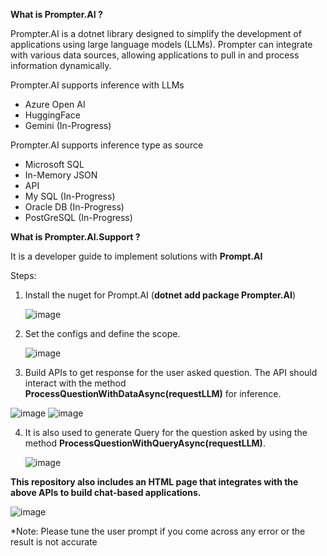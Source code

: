 **What is Prompter.AI ?**

Prompter.AI is a dotnet library designed to simplify the development of applications using large language models (LLMs). Prompter can integrate with various data sources, allowing applications to pull in and process information dynamically.

Prompter.AI supports inference with LLMs
- Azure Open AI
- HuggingFace
- Gemini (In-Progress)

Prompter.AI supports inference type as source
- Microsoft SQL
- In-Memory JSON
- API
- My SQL (In-Progress)
- Oracle DB (In-Progress)
- PostGreSQL (In-Progress)

**What is Prompter.AI.Support ?**

It is a developer guide to implement solutions with **Prompt.AI**

Steps:
1. Install the nuget for Prompt.AI (**dotnet add package Prompter.AI**)
   
   ![image](https://github.com/user-attachments/assets/0c4f37ef-9cda-462d-bb8c-f5f9af3444a4)


2. Set the configs and define the scope.
   
   ![image](https://github.com/user-attachments/assets/cc525a20-e6fd-42ed-88d3-7f46969a1702)


3. Build APIs to get response for the user asked question. The API should interact with the method **ProcessQuestionWithDataAsync(requestLLM)** for inference.
   
![image](https://github.com/user-attachments/assets/cd68eb55-de3f-4859-83bf-c772c94e1423)
![image](https://github.com/user-attachments/assets/9f6315d5-0f53-4558-849c-eb1593961edf)

4. It is also used to generate Query for the question asked by using the method **ProcessQuestionWithQueryAsync(requestLLM)**.

   ![image](https://github.com/user-attachments/assets/4a4fd5f0-fc6d-42ff-a800-19a2a2d6e4d1)


**This repository also includes an HTML page that integrates with the above APIs to build chat-based applications.**

![image](https://github.com/user-attachments/assets/547f3012-38f2-40a7-9cff-a23c87dc33cf)




*Note: Please tune the user prompt if you come across any error or the result is not accurate 
